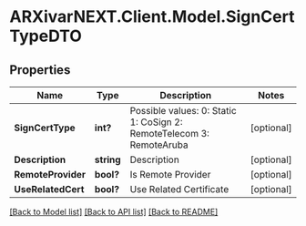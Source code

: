 # ARXivarNEXT.Client.Model.SignCertTypeDTO
## Properties

Name | Type | Description | Notes
------------ | ------------- | ------------- | -------------
**SignCertType** | **int?** | Possible values:  0: Static  1: CoSign  2: RemoteTelecom  3: RemoteAruba  | [optional] 
**Description** | **string** | Description | [optional] 
**RemoteProvider** | **bool?** | Is Remote Provider | [optional] 
**UseRelatedCert** | **bool?** | Use Related Certificate | [optional] 

[[Back to Model list]](../README.md#documentation-for-models) [[Back to API list]](../README.md#documentation-for-api-endpoints) [[Back to README]](../README.md)

